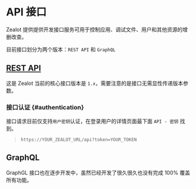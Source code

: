 # API 接口

Zealot 提供提供开发接口服务可用于控制应用、调试文件、用户和其他资源的增删改查。

目前接口划分为两个版本：`REST API` 和 `GraphQL`

## [REST API](/api/v1/zh-Hans)

这是 Zealot 当前的核心接口版本是 `1.x`，需要注意的是接口无需显性传递版本参数。

### 接口认证 {#authentication}

接口请求目前仅支持`用户密钥`认证，在登录用户的详情页面最下面 `API - 密钥` 找到。

> `https://YOUR_ZEALOT_URL/api?token=YOUR_TOKEN`

## GraphQL

GraphGL 接口也在逐步开发中，虽然已经开发了很久很久也没有完成 100% 覆盖所有功能。
